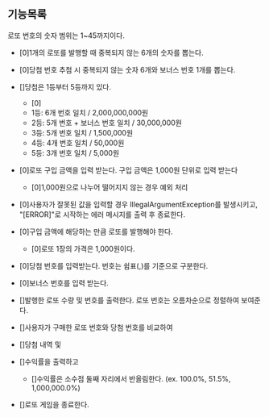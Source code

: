 ## 기능목록

로또 번호의 숫자 범위는 1~45까지이다.
- [0]1개의 로또를 발행할 때 중복되지 않는 6개의 숫자를 뽑는다.
- [0]당첨 번호 추첨 시 중복되지 않는 숫자 6개와 보너스 번호 1개를 뽑는다.
- []당첨은 1등부터 5등까지 있다.
  * [0]
  * 1등: 6개 번호 일치 / 2,000,000,000원
  * 2등: 5개 번호 + 보너스 번호 일치 / 30,000,000원
  * 3등: 5개 번호 일치 / 1,500,000원
  * 4등: 4개 번호 일치 / 50,000원
  * 5등: 3개 번호 일치 / 5,000원
- [0]로또 구입 금액을 입력 받는다. 구입 금액은 1,000원 단위로 입력 받는다
  * [0]1,000원으로 나누어 떨어지지 않는 경우 예외 처리
- [0]사용자가 잘못된 값을 입력할 경우 IllegalArgumentException를 발생시키고,
  "[ERROR]"로 시작하는 에러 메시지를 출력 후 종료한다.
- [0]구입 금액에 해당하는 만큼 로또를 발행해야 한다.
  * [0]로또 1장의 가격은 1,000원이다.
- [0]당첨 번호를 입력받는다.
  번호는 쉼표(,)를 기준으로 구분한다.
- [0]보너스 번호를 입력 받는다.

- []발행한 로또 수량 및 번호를 출력한다. 로또 번호는 오름차순으로 정렬하여 보여준다.
- []사용자가 구매한 로또 번호와 당첨 번호를 비교하여
- []당첨 내역 및 
- []수익률을 출력하고
  * []수익률은 소수점 둘째 자리에서 반올림한다. (ex. 100.0%, 51.5%, 1,000,000.0%)
- []로또 게임을 종료한다.
